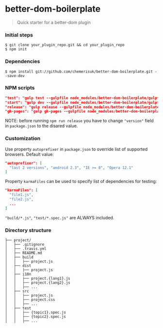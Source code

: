 # better-dom-boilerplate
> Quick starter for a better-dom plugin

### Initial steps

```
$ git clone your_plugin_repo.git && cd your_plugin_repo
$ npm init
```

### Dependencies

```
$ npm install git://github.com/chemerisuk/better-dom-boilerplate.git --save-dev
```

### NPM scripts

```json
"test": "gulp test --gulpfile node_modules/better-dom-boilerplate/gulpfile.js --cwd .",
"start": "gulp dev --gulpfile node_modules/better-dom-boilerplate/gulpfile.js --cwd .",
"release": "gulp release --gulpfile node_modules/better-dom-boilerplate/gulpfile.js --cwd .",
"gh-pages": "gulp gh-pages --gulpfile node_modules/better-dom-boilerplate/gulpfile.js --cwd ."
```

NOTE: before running `npm run release` you have to change `"version"` field in `package.json` to the disared value.

### Customization
Use property `autoprefixer` in `package.json` to override list of supported browsers. Default value:

```json
"autoprefixer": [
  "last 2 versions", "android 2.3", "IE >= 8", "Opera 12.1"
]
```

Property `karmaFiles` can be used to specify list of dependencies for testing:

```json
"karmaFiles": [
  "file1.js",
  "file2.js",
  ...
]
```

`"build/*.js"`, `"test/*.spec.js"` are ALWAYS included.

### Directory structure
```
├── project/
│   ├── .gitignore
│   ├── .travis.yml
│   ├── README.md
│   ├── build
│   │   ├── project.js
│   ├── dist
│   │   ├── project.js
│   ├── i18n
│   │   ├── project.{lang1}.js
│   │   ├── project.{lang2}.js
│   │   ├── ...
│   ├── src
│   │   ├── project.js
│   │   ├── project.css
│   │   ├── ...
│   ├── test
│   │   ├── {topic1}.spec.js
│   │   ├── {topic2}.spec.js
│   │   ├── ...
```